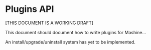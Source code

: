 Plugins API
===

[THIS DOCUMENT IS A WORKING DRAFT]

This document should document how to write plugins for Mashine...

An install/upgrade/uninstall system has yet to be implemented.
